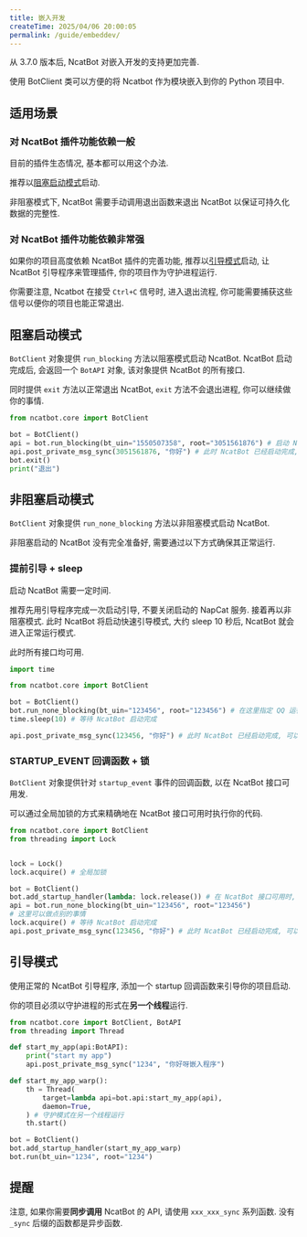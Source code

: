 ```yaml
---
title: 嵌入开发
createTime: 2025/04/06 20:00:05
permalink: /guide/embeddev/
---
```


从 3.7.0 版本后, NcatBot 对嵌入开发的支持更加完善.

使用 BotClient 类可以方便的将 Ncatbot 作为模块嵌入到你的 Python 项目中.

## 适用场景

### 对 NcatBot 插件功能依赖一般

目前的插件生态情况, 基本都可以用这个办法.

推荐以[阻塞启动模式](#阻塞启动模式)启动.

非阻塞模式下, NcatBot 需要手动调用退出函数来退出 NcatBot 以保证可持久化数据的完整性.

### 对 NcatBot 插件功能依赖非常强

如果你的项目高度依赖 NcatBot 插件的完善功能, 推荐以[引导模式](#引导模式)启动, 让 NcatBot 引导程序来管理插件, 你的项目作为守护进程运行.

你需要注意, Ncatbot 在接受 `Ctrl+C` 信号时, 进入退出流程, 你可能需要捕获这些信号以便你的项目也能正常退出.

## 阻塞启动模式

`BotClient` 对象提供 `run_blocking` 方法以阻塞模式启动 NcatBot. NcatBot 启动完成后, 会返回一个 `BotAPI` 对象, 该对象提供 NcatBot 的所有接口.

同时提供 `exit` 方法以正常退出 NcatBot, `exit` 方法不会退出进程, 你可以继续做你的事情.

```python
from ncatbot.core import BotClient

bot = BotClient()
api = bot.run_blocking(bt_uin="1550507358", root="3051561876") # 启动 NcatBot, NcatBot 接口可用时返回 API 实例
api.post_private_msg_sync(3051561876, "你好") # 此时 NcatBot 已经启动完成, 可以正常使用接口
bot.exit()
print("退出")
```

## 非阻塞启动模式

`BotClient` 对象提供 `run_none_blocking` 方法以非阻塞模式启动 NcatBot.

非阻塞启动的 NcatBot 没有完全准备好, 需要通过以下方式确保其正常运行.

### 提前引导 + sleep

启动 NcatBot 需要一定时间. 

推荐先用引导程序完成一次启动引导, 不要关闭启动的 NapCat 服务. 接着再以非阻塞模式. 此时 NcatBot 将启动快速引导模式, 大约 sleep 10 秒后, NcatBot 就会进入正常运行模式.

此时所有接口均可用.

```python
import time

from ncatbot.core import BotClient

bot = BotClient()
bot.run_none_blocking(bt_uin="123456", root="123456") # 在这里指定 QQ 运行参数, 可以替代全局变量 config
time.sleep(10) # 等待 NcatBot 启动完成

api.post_private_msg_sync(123456, "你好") # 此时 NcatBot 已经启动完成, 可以正常使用接口

```

### STARTUP_EVENT 回调函数 + 锁

`BotClient` 对象提供针对 `startup_event` 事件的回调函数, 以在 NcatBot 接口可用发.

可以通过全局加锁的方式来精确地在 NcatBot 接口可用时执行你的代码.

```python
from ncatbot.core import BotClient
from threading import Lock


lock = Lock()
lock.acquire() # 全局加锁

bot = BotClient()
bot.add_startup_handler(lambda: lock.release()) # 在 NcatBot 接口可用时, 释放全局锁
api = bot.run_none_blocking(bt_uin="123456", root="123456")
# 这里可以做点别的事情
lock.acquire() # 等待 NcatBot 启动完成
api.post_private_msg_sync(123456, "你好") # 此时 NcatBot 已经启动完成, 可以正常使用接口
```

## 引导模式

使用正常的 NcatBot 引导程序, 添加一个 startup 回调函数来引导你的项目启动.

你的项目必须以守护进程的形式在**另一个线程**运行.

```python
from ncatbot.core import BotClient, BotAPI
from threading import Thread

def start_my_app(api:BotAPI):
    print("start my app")
    api.post_private_msg_sync("1234", "你好呀嵌入程序")

def start_my_app_warp():
    th = Thread(
        target=lambda api=bot.api:start_my_app(api),
        daemon=True,
    ) # 守护模式在另一个线程运行
    th.start()

bot = BotClient()
bot.add_startup_handler(start_my_app_warp)
bot.run(bt_uin="1234", root="1234")

```

## 提醒

注意, 如果你需要**同步调用** NcatBot 的 API, 请使用 `xxx_xxx_sync` 系列函数. 没有 `_sync` 后缀的函数都是异步函数.